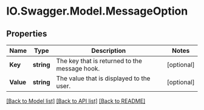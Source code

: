 # IO.Swagger.Model.MessageOption
## Properties

Name | Type | Description | Notes
------------ | ------------- | ------------- | -------------
**Key** | **string** | The key that is returned to the message hook. | [optional] 
**Value** | **string** | The value that is displayed to the user. | [optional] 

[[Back to Model list]](../README.md#documentation-for-models) [[Back to API list]](../README.md#documentation-for-api-endpoints) [[Back to README]](../README.md)

